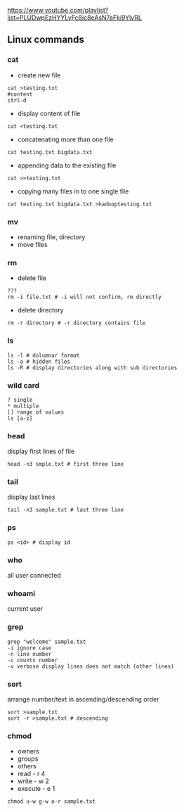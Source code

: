 https://www.youtube.com/playlist?list=PLUDwpEzHYYLvFc8ic8eAsN7aFki9YlvRL



## Linux commands

### cat

* create new file

```shell
cat >testing.txt
#content
ctrl-d
```

* display content of file

```shell
cat <testing.txt
```

* concatenating more than one file

```shell
cat testing.txt bigdata.txt
```

* appending data to the existing file

```shell
cat >>testing.txt
```

* copying many files in to one single file

```shell
cat testing.txt bigdata.txt >hadooptesting.txt
```

### mv

* renaming file, directory
* move files

### rm

* delete file

```shell
???
rm -i file.txt # -i will not confirm, rm directly
```

* delete directory

```shell
rm -r directory # -r directory contains file
```

### ls

```shell
ls -l # dolumnar format
ls -a # hidden files
ls -R # display directories along with sub directories
```

### wild card 

```shell
? single
* multiple
[] range of values
ls [a-z]
```

### head

display first lines of file

```shell
head -n3 smple.txt # first three line
```

### tail

display last lines

```shell
tail -n3 sample.txt # last three line
```

### ps

```shell
ps <id> # display id
```

### who

all user connected

### whoami

current user

### grep

```shell
grep "welcome" sample.txt
-i ignore case
-n line number
-c counts number
-v verbose display lines does not match (other lines)
```

### sort

arrange number/text in ascending/descending order

```shell
sort >sample.txt
sort -r >sample.txt # descending
```

### chmod

* owners
* groups
* others
* read - r 4
* write - w 2
* execute - e 1

```shell
chmod u-w g-w o-r sample.txt
```

